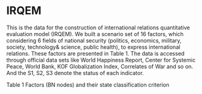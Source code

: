 # IRQEM
This is the data for the construction of international relations quantitative evaluation model (IRQEM). We built a scenario set of 16 factors, which considering 6 fields of national security (politics, economics, military, society, technology& science, public health), to express international relations.
These factors are presented in Table 1. The data is accessed through official data sets like World Happiness Report, Center for Systemic Peace, World Bank, KOF Globalization Index, Correlates of War and so on. And the S1, S2, S3 denote the status of each indicator. 

Table 1 Factors (BN nodes) and their state classification criterion
